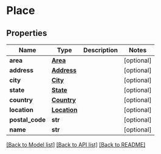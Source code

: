 # Place

## Properties
Name | Type | Description | Notes
------------ | ------------- | ------------- | -------------
**area** | [**Area**](Area.md) |  | [optional] 
**address** | [**Address**](Address.md) |  | [optional] 
**city** | [**City**](City.md) |  | [optional] 
**state** | [**State**](State.md) |  | [optional] 
**country** | [**Country**](Country.md) |  | [optional] 
**location** | [**Location**](Location.md) |  | [optional] 
**postal_code** | **str** |  | [optional] 
**name** | **str** |  | [optional] 

[[Back to Model list]](../README.md#documentation-for-models) [[Back to API list]](../README.md#documentation-for-api-endpoints) [[Back to README]](../README.md)


